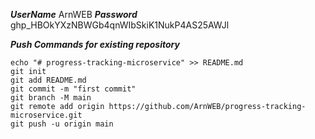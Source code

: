 ***UserName***
ArnWEB
***Password***
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


***Push Commands for existing repository***

```shell
echo "# progress-tracking-microservice" >> README.md
git init
git add README.md
git commit -m "first commit"
git branch -M main
git remote add origin https://github.com/ArnWEB/progress-tracking-microservice.git
git push -u origin main
```
